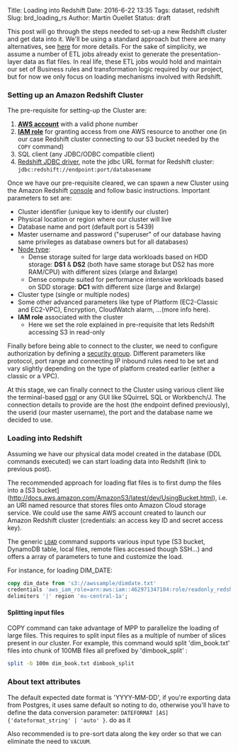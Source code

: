Title: Loading into Redshift
Date: 2016-6-22 13:35
Tags: dataset, redshift
Slug: brd_loading_rs
Author: Martin Ouellet
Status: draft

This post will go through the steps needed to set-up a new Redshift cluster and get data into it.  We'll be using a standard approach but there are many  alternatives, see [here](http://thelink) for more details.  For the sake of simplicity, we assume a number of ETL jobs already exist to generate the presentation-layer data as flat files.  In real life, these ETL jobs would hold and maintain our set of Business rules and transformation logic required by our project, but for now we only focus on loading mechanisms involved with Redshift.


### Setting up an Amazon Redshift Cluster

The pre-requisite for setting-up the Cluster are:
  1. [**AWS account**](http://aws.amazon.com/) with a valid phone number
  2. [**IAM role**](http://docs.aws.amazon.com/redshift/latest/mgmt/configure-jdbc-connection.html) for granting access from one AWS resource to another one (in our case Redshift cluster connecting to our S3 bucket needed by the `COPY` command)
  3. SQL client (any JDBC/ODBC compatible client)
  4. [Redshift JDBC driver](http://docs.aws.amazon.com/redshift/latest/mgmt/configure-jdbc-connection.html#download-jdbc-driver), note the jdbc URL format for Redshift cluster: `jdbc:redshift://endpoint:port/databasename`

Once we have our pre-requisite cleared, we can spawn a new Cluster using the Amazon Redshift [console](https://console.aws.amazon.com/redshift) and follow basic instructions.  Important parameters to set are:

  - Cluster identifier (unique key to identify our cluster)
  - Physical location or region where our cluster will live
  - Database name and port (default port is 5439)
  - Master username and password ("superuser" of our database having same privileges as database owners but for all databases)
  - [Node type](http://docs.aws.amazon.com/redshift/latest/mgmt/working-with-clusters.html):
      * Dense storage suited for large data workloads based on HDD storage: **DS1** & **DS2** (both have same storage but DS2 has more RAM/CPU) with different sizes (xlarge and 8xlarge)
      * Dense compute suited for performance intensive workloads based on SDD storage: **DC1** with different size (large and 8xlarge)
  - Cluster type (single or multiple nodes)
  - Some other advanced parameters like type of Platform (EC2-Classic and EC2-VPC), Encryption, CloudWatch alarm, ...(more info here).
  - **IAM role** associated with the cluster
      * Here we set the role explained in pre-requisite that lets Redshift accessing S3 in read-only

Finally before being able to connect to the cluster, we need to configure authorization by defining a [security group](http://docs.aws.amazon.com/redshift/latest/gsg/rs-gsg-authorize-cluster-access.html). Different parameters like protocol, port range and connecting IP inbound rules need to be set and vary slightly depending on the type of platform created earlier (either a classic or a VPC).


At this stage, we can finally connect to the Cluster using various client like the terminal-based [psql](http://www.postgresql.org/docs/8.4/static/app-psql.html) or any GUI like SQuirreL SQL or Workbench/J.  The connection details to provide are the host (the endpoint defined previously), the userid (our master username), the port and the database name we decided to use.  




### Loading into Redshift

Assuming we have our physical data model created in the database (DDL commands executed) we can start loading data into Redshift (link to previous post).

The recommended approach for loading flat files is to first dump the files into a [S3 bucket] (http://docs.aws.amazon.com/AmazonS3/latest/dev/UsingBucket.html), i.e. an URI named resource that stores files onto Amazon Cloud storage service.  We could use the same AWS account created to launch our Amazon Redshift cluster (credentials: an access key ID
and secret access key).


The generic [`LOAD`](http://docs.aws.amazon.com/redshift/latest/dg/r_COPY.html) command supports various input type (S3 bucket, DynamoDB table, local files, remote files accessed though SSH...) and offers a array of parameters to tune and customize the load.  

For instance, for loading DIM_DATE:

```sql
copy dim_date from 's3://awssample/dimdate.txt'
credentials 'aws_iam_role=arn:aws:iam::462971347104:role/readonly_redshift_role'
delimiters '|' region 'eu-central-1a';
```




#### Splitting input files

COPY command can take advantage of MPP to parallelize the loading of large files. This requires to split input files as a multiple of number of slices present in our cluster.  For example, this command would split 'dim_book.txt' files into chunk of 100MB files all prefixed by 'dimbook_split' :

```bash
split -b 100m dim_book.txt dimbook_split
```






### About text attributes


The default expected date format is 'YYYY-MM-DD', if you're exporting data from Postgres, it uses same default so noting to do, otherwise you'll have to define the data conversion parameter: `DATEFORMAT [AS] {'dateformat_string' | 'auto' }`.  do as it  





Also recommended is to pre-sort data along the key order so that we can eliminate the need to `VACUUM`.  
